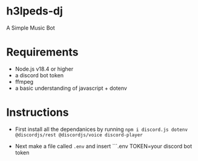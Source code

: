 # h3lpeds-dj
A Simple Music Bot

# Requirements
- Node.js v18.4 or higher
- a discord bot token 
- ffmpeg
- a basic understanding of javascript + dotenv

# Instructions

- First install all the dependanices by running `npm i discord.js dotenv @discordjs/rest @discordjs/voice discord-player`

- Next make a file called `.env` and insert ```.env
TOKEN=your discord bot token
```